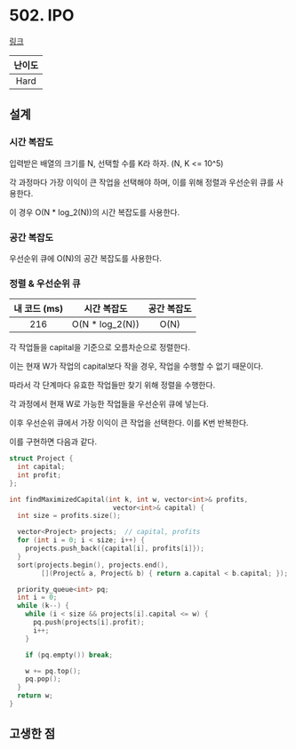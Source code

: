 # 502. IPO

[링크](https://leetcode.com/problems/ipo/description/)

| 난이도 |
| :----: |
|  Hard  |

## 설계

### 시간 복잡도

입력받은 배열의 크기를 N, 선택할 수를 K라 하자. (N, K <= 10^5)

각 과정마다 가장 이익이 큰 작업을 선택해야 하며, 이를 위해 정렬과 우선순위 큐를 사용한다.

이 경우 O(N \* log_2(N))의 시간 복잡도를 사용한다.

### 공간 복잡도

우선순위 큐에 O(N)의 공간 복잡도를 사용한다.

### 정렬 & 우선순위 큐

| 내 코드 (ms) |   시간 복잡도    | 공간 복잡도 |
| :----------: | :--------------: | :---------: |
|     216      | O(N \* log_2(N)) |    O(N)     |

각 작업들을 capital을 기준으로 오름차순으로 정렬한다.

이는 현재 W가 작업의 capital보다 작을 경우, 작업을 수행할 수 없기 때문이다.

따라서 각 단계마다 유효한 작업들만 찾기 위해 정렬을 수행한다.

각 과정에서 현재 W로 가능한 작업들을 우선순위 큐에 넣는다.

이후 우선순위 큐에서 가장 이익이 큰 작업을 선택한다. 이를 K번 반복한다.

이를 구현하면 다음과 같다.

```cpp
struct Project {
  int capital;
  int profit;
};

int findMaximizedCapital(int k, int w, vector<int>& profits,
                          vector<int>& capital) {
  int size = profits.size();

  vector<Project> projects;  // capital, profits
  for (int i = 0; i < size; i++) {
    projects.push_back({capital[i], profits[i]});
  }
  sort(projects.begin(), projects.end(),
        [](Project& a, Project& b) { return a.capital < b.capital; });

  priority_queue<int> pq;
  int i = 0;
  while (k--) {
    while (i < size && projects[i].capital <= w) {
      pq.push(projects[i].profit);
      i++;
    }

    if (pq.empty()) break;

    w += pq.top();
    pq.pop();
  }
  return w;
}
```

## 고생한 점
